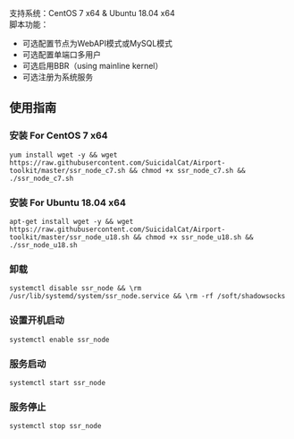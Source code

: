 支持系统：CentOS 7 x64 & Ubuntu 18.04 x64    
脚本功能：   
* 可选配置节点为WebAPI模式或MySQL模式
* 可选配置单端口多用户
* 可选启用BBR（using mainline kernel）
* 可选注册为系统服务
## 使用指南   
### 安装 For CentOS 7 x64   
`yum install wget -y && wget https://raw.githubusercontent.com/SuicidalCat/Airport-toolkit/master/ssr_node_c7.sh && chmod +x ssr_node_c7.sh && ./ssr_node_c7.sh`   
### 安装 For Ubuntu 18.04 x64   
`apt-get install wget -y && wget https://raw.githubusercontent.com/SuicidalCat/Airport-toolkit/master/ssr_node_u18.sh && chmod +x ssr_node_u18.sh && ./ssr_node_u18.sh`   
### 卸载  
`systemctl disable ssr_node && \rm /usr/lib/systemd/system/ssr_node.service && \rm -rf /soft/shadowsocks`
### 设置开机启动   
`systemctl enable ssr_node`
### 服务启动   
`systemctl start ssr_node`
### 服务停止   
`systemctl stop ssr_node`
